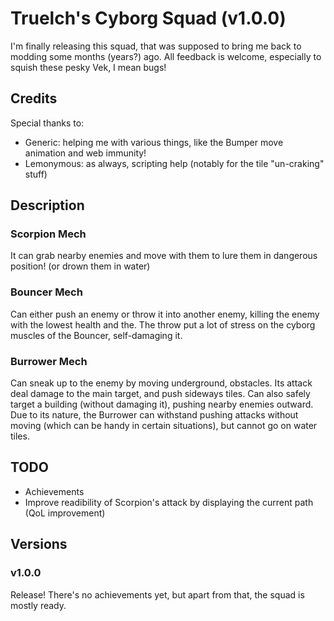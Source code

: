 # Truelch's Cyborg Squad (v1.0.0)

I'm finally releasing this squad, that was supposed to bring me back to modding some months (years?) ago.
All feedback is welcome, especially to squish these pesky Vek, I mean bugs!

## Credits
Special thanks to:
- Generic: helping me with various things, like the Bumper move animation and web immunity!
- Lemonymous: as always, scripting help (notably for the tile "un-craking" stuff)

## Description

### Scorpion Mech
It can grab nearby enemies and move with them to lure them in dangerous position! (or drown them in water)

### Bouncer Mech
Can either push an enemy or throw it into another enemy, killing the enemy with the lowest health and the.
The throw put a lot of stress on the cyborg muscles of the Bouncer, self-damaging it.

### Burrower Mech
Can sneak up to the enemy by moving underground, obstacles. Its attack deal damage to the main target, and push sideways tiles.
Can also safely target a building (without damaging it), pushing nearby enemies outward.
Due to its nature, the Burrower can withstand pushing attacks without moving (which can be handy in certain situations), but cannot go on water tiles.

## TODO
- Achievements
- Improve readibility of Scorpion's attack by displaying the current path (QoL improvement)

## Versions

### v1.0.0
Release! There's no achievements yet, but apart from that, the squad is mostly ready.